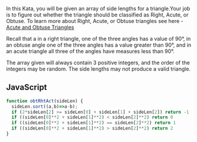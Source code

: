 In this Kata, you will be given an array of side lengths for a triangle.Your job is to figure out whether the triangle should be classified as Right, Acute, or Obtuse. To learn more about Right, Acute, or Obtuse triangles see here - [Acute and Obtuse Triangles](https://en.wikipedia.org/wiki/Acute_and_obtuse_triangles)

Recall that a in a right triangle, one of the three angles has a value of 90°, in an obtuse angle one of the three angles has a value greater than 90°, and in an acute triangle all three of the angles have measures less than 90°.

The array given will always contain 3 positive integers, and the order of the integers may be random. The side lengths may not produce a valid triangle.

## JavaScript
```js
function obtRhtAct(sideLen) {
  sideLen.sort((a,b)=>a-b);
  if (2*sideLen[2] >= sideLen[0] + sideLen[1] + sideLen[2]) return -1
  if ((sideLen[0]**2 + sideLen[1]**2) < sideLen[2]**2) return 0
  if ((sideLen[0]**2 + sideLen[1]**2) == sideLen[2]**2) return 1
  if ((sideLen[0]**2 + sideLen[1]**2) > sideLen[2]**2) return 2
}
```